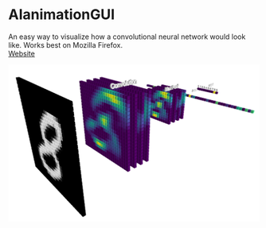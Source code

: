# AIanimationGUI

An easy way to visualize how a convolutional neural network would look like. Works best on Mozilla Firefox.</br>
[Website](http://tensorblocks.com)


![Prototype](images/model2.PNG)
